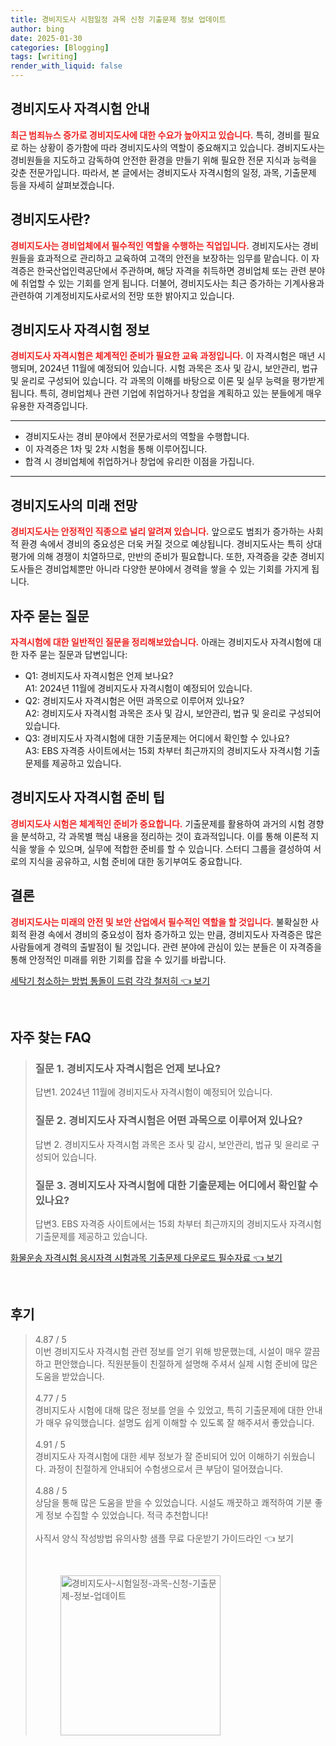 ```yaml
---
title: 경비지도사 시험일정 과목 신청 기출문제 정보 업데이트
author: bing
date: 2025-01-30
categories: [Blogging]
tags: [writing]
render_with_liquid: false
---
```



<h2 id='경비지도사_자격시험_안내'>경비지도사 자격시험 안내</h2>

<p><b><span style="color: #ee2323;">최근 범죄뉴스 증가로 경비지도사에 대한 수요가 높아지고 있습니다.</span></b> 특히, 경비를 필요로 하는 상황이 증가함에 따라 경비지도사의 역할이 중요해지고 있습니다. 경비지도사는 경비원들을 지도하고 감독하여 안전한 환경을 만들기 위해 필요한 전문 지식과 능력을 갖춘 전문가입니다. 따라서, 본 글에서는 경비지도사 자격시험의 일정, 과목, 기출문제 등을 자세히 살펴보겠습니다.</p>

<h2 id='경비지도사란'>경비지도사란?</h2>

<p><b><span style="color: #ee2323;">경비지도사는 경비업체에서 필수적인 역할을 수행하는 직업입니다.</span></b> 경비지도사는 경비원들을 효과적으로 관리하고 교육하여 고객의 안전을 보장하는 임무를 맡습니다. 이 자격증은 한국산업인력공단에서 주관하며, 해당 자격을 취득하면 경비업체 또는 관련 분야에 취업할 수 있는 기회를 얻게 됩니다. 더불어, 경비지도사는 최근 증가하는 기계사용과 관련하여 기계정비지도사로서의 전망 또한 밝아지고 있습니다.</p>

<h2 id='자격시험_정보'>경비지도사 자격시험 정보</h2>

<p><b><span style="color: #ee2323;">경비지도사 자격시험은 체계적인 준비가 필요한 교육 과정입니다.</span></b> 이 자격시험은 매년 시행되며, 2024년 11월에 예정되어 있습니다. 시험 과목은 조사 및 감시, 보안관리, 법규 및 윤리로 구성되어 있습니다. 각 과목의 이해를 바탕으로 이론 및 실무 능력을 평가받게 됩니다. 특히, 경비업체나 관련 기업에 취업하거나 창업을 계획하고 있는 분들에게 매우 유용한 자격증입니다.</p>

<hr />

<ul>
    <li>경비지도사는 경비 분야에서 전문가로서의 역할을 수행합니다.</li>
    <li>이 자격증은 1차 및 2차 시험을 통해 이루어집니다.</li>
    <li>합격 시 경비업체에 취업하거나 창업에 유리한 이점을 가집니다.</li>
</ul>

<hr />

<h2 id='미래_전망'>경비지도사의 미래 전망</h2>

<p><b><span style="color: #ee2323;">경비지도사는 안정적인 직종으로 널리 알려져 있습니다.</span></b> 앞으로도 범죄가 증가하는 사회적 환경 속에서 경비의 중요성은 더욱 커질 것으로 예상됩니다. 경비지도사는 특히 상대평가에 의해 경쟁이 치열하므로, 만반의 준비가 필요합니다. 또한, 자격증을 갖춘 경비지도사들은 경비업체뿐만 아니라 다양한 분야에서 경력을 쌓을 수 있는 기회를 가지게 됩니다.</p>

<h2 id='자주묻는_질문'>자주 묻는 질문</h2>

<p><b><span style="color: #ee2323;">자격시험에 대한 일반적인 질문을 정리해보았습니다.</span></b> 아래는 경비지도사 자격시험에 대한 자주 묻는 질문과 답변입니다:</p>

<ul>
    <li>Q1: 경비지도사 자격시험은 언제 보나요?
        <br>A1: 2024년 11월에 경비지도사 자격시험이 예정되어 있습니다.</li>
    <li>Q2: 경비지도사 자격시험은 어떤 과목으로 이루어져 있나요?
        <br>A2: 경비지도사 자격시험 과목은 조사 및 감시, 보안관리, 법규 및 윤리로 구성되어 있습니다.</li>
    <li>Q3: 경비지도사 자격시험에 대한 기출문제는 어디에서 확인할 수 있나요?
        <br>A3: EBS 자격증 사이트에서는 15회 차부터 최근까지의 경비지도사 자격시험 기출문제를 제공하고 있습니다.</li>
</ul>

<h2 id='시험_준비_팁'>경비지도사 자격시험 준비 팁</h2>

<p><b><span style="color: #ee2323;">경비지도사 시험은 체계적인 준비가 중요합니다.</span></b> 기출문제를 활용하여 과거의 시험 경향을 분석하고, 각 과목별 핵심 내용을 정리하는 것이 효과적입니다. 이를 통해 이론적 지식을 쌓을 수 있으며, 실무에 적합한 준비를 할 수 있습니다. 스터디 그룹을 결성하여 서로의 지식을 공유하고, 시험 준비에 대한 동기부여도 중요합니다.</p>

<h2 id='결론'>결론</h2>

<p><b><span style="color: #ee2323;">경비지도사는 미래의 안전 및 보안 산업에서 필수적인 역할을 할 것입니다.</span></b> 불확실한 사회적 환경 속에서 경비의 중요성이 점차 증가하고 있는 만큼, 경비지도사 자격증은 많은 사람들에게 경력의 출발점이 될 것입니다. 관련 분야에 관심이 있는 분들은 이 자격증을 통해 안정적인 미래를 위한 기회를 잡을 수 있기를 바랍니다.</p>


<p><a class="click-button" title="세탁기 청소하는 방법 통돌이 드럼 각각 철저히" href="https://afficreate.github.io/posts/%EC%84%B8%ED%83%81%EA%B8%B0-%EC%B2%AD%EC%86%8C%ED%95%98%EB%8A%94-%EB%B0%A9%EB%B2%95-%ED%86%B5%EB%8F%8C%EC%9D%B4-%EB%93%9C%EB%9F%BC-%EA%B0%81%EA%B0%81-%EC%B2%A0%EC%A0%80%ED%9E%88/" rel="dofollow">세탁기 청소하는 방법 통돌이 드럼 각각 철저히 👈 보기</a></p><br>
<h2 id='자주_찾는_FAQ'>자주 찾는 FAQ</h2>
<div itemscope="" itemtype="https://schema.org/FAQPage"> 
<blockquote> 
<div itemscope="" itemprop="mainEntity" itemtype="https://schema.org/Question"> 
<h3 itemprop="name">질문 1. 경비지도사 자격시험은 언제 보나요?</h3> 
<div itemscope="" itemprop="acceptedAnswer" itemtype="https://schema.org/Answer"> 
<span itemprop="text"> 
<p>답변1. 2024년 11월에 경비지도사 자격시험이 예정되어 있습니다.</p> 
</span> 
</div> 
</div> 
<div itemscope="" itemprop="mainEntity" itemtype="https://schema.org/Question"> 
<h3 itemprop="name">질문 2. 경비지도사 자격시험은 어떤 과목으로 이루어져 있나요?</h3> 
<div itemscope="" itemprop="acceptedAnswer" itemtype="https://schema.org/Answer"> 
<span itemprop="text"> 
<p>답변 2. 경비지도사 자격시험 과목은 조사 및 감시, 보안관리, 법규 및 윤리로 구성되어 있습니다.</p> 
</span> 
</div> 
</div> 
<div itemscope="" itemprop="mainEntity" itemtype="https://schema.org/Question"> 
<h3 itemprop="name">질문 3. 경비지도사 자격시험에 대한 기출문제는 어디에서 확인할 수 있나요?</h3> 
<div itemscope="" itemprop="acceptedAnswer" itemtype="https://schema.org/Answer"> 
<span itemprop="text"> 
<p>답변3. EBS 자격증 사이트에서는 15회 차부터 최근까지의 경비지도사 자격시험 기출문제를 제공하고 있습니다.</p> 
</span> 
</div> 
</div> 
</blockquote> 
</div>
<p><a class="click-button" title="화물운송 자격시험 응시자격 시험과목 기출문제 다운로드 필수자료" href="https://afficreate.github.io/posts/%ED%99%94%EB%AC%BC%EC%9A%B4%EC%86%A1-%EC%9E%90%EA%B2%A9%EC%8B%9C%ED%97%98-%EC%9D%91%EC%8B%9C%EC%9E%90%EA%B2%A9-%EC%8B%9C%ED%97%98%EA%B3%BC%EB%AA%A9-%EA%B8%B0%EC%B6%9C%EB%AC%B8%EC%A0%9C-%EB%8B%A4%EC%9A%B4%EB%A1%9C%EB%93%9C-%ED%95%84%EC%88%98%EC%9E%90%EB%A3%8C/" rel="dofollow">화물운송 자격시험 응시자격 시험과목 기출문제 다운로드 필수자료 👈 보기</a></p><br>
<h2 id='후기'>후기</h2>
<div itemscope itemtype="https://schema.org/Product">
  <blockquote>
  <div itemprop="review" itemscope itemtype="https://schema.org/Review">
      <div itemprop="reviewRating" itemscope itemtype="https://schema.org/Rating"> <span itemprop="ratingValue">4.87</span> / <span itemprop="bestRating">5</span> </div>
      <span itemprop="reviewBody">이번 경비지도사 자격시험 관련 정보를 얻기 위해 방문했는데, 시설이 매우 깔끔하고 편안했습니다. 직원분들이 친절하게 설명해 주셔서 실제 시험 준비에 많은 도움을 받았습니다.</span>
  </div>
  <br>
  <div itemprop="review" itemscope itemtype="https://schema.org/Review">
      <div itemprop="reviewRating" itemscope itemtype="https://schema.org/Rating"> <span itemprop="ratingValue">4.77</span> / <span itemprop="bestRating">5</span> </div>
      <span itemprop="reviewBody">경비지도사 시험에 대해 많은 정보를 얻을 수 있었고, 특히 기출문제에 대한 안내가 매우 유익했습니다. 설명도 쉽게 이해할 수 있도록 잘 해주셔서 좋았습니다.</span>
  </div>
  <br>
  <div itemprop="review" itemscope itemtype="https://schema.org/Review">
      <div itemprop="reviewRating" itemscope itemtype="https://schema.org/Rating"> <span itemprop="ratingValue">4.91</span> / <span itemprop="bestRating">5</span> </div>
      <span itemprop="reviewBody">경비지도사 자격시험에 대한 세부 정보가 잘 준비되어 있어 이해하기 쉬웠습니다. 과정이 친절하게 안내되어 수험생으로서 큰 부담이 덜어졌습니다.</span>
  </div>
  <br>
  <div itemprop="review" itemscope itemtype="https://schema.org/Review">
      <div itemprop="reviewRating" itemscope itemtype="https://schema.org/Rating"> <span itemprop="ratingValue">4.88</span> / <span itemprop="bestRating">5</span> </div>
      <span itemprop="reviewBody">상담을 통해 많은 도움을 받을 수 있었습니다. 시설도 깨끗하고 쾌적하여 기분 좋게 정보 수집할 수 있었습니다. 적극 추천합니다!</span>
  </div>
  <br>
  <div itemprop="review" itemscope itemtype="https://schema.org/Review">
      <div itemprop="reviewRating" itemscope itemtype="
<p><a class="click-button" title="사직서 양식 작성방법 유의사항 샘플 무료 다운받기 가이드라인" href="https://afficreate.github.io/posts/%EC%82%AC%EC%A7%81%EC%84%9C-%EC%96%91%EC%8B%9D-%EC%9E%91%EC%84%B1%EB%B0%A9%EB%B2%95-%EC%9C%A0%EC%9D%98%EC%82%AC%ED%95%AD-%EC%83%98%ED%94%8C-%EB%AC%B4%EB%A3%8C-%EB%8B%A4%EC%9A%B4%EB%B0%9B%EA%B8%B0-%EA%B0%80%EC%9D%B4%EB%93%9C%EB%9D%BC%EC%9D%B8/" rel="dofollow">사직서 양식 작성방법 유의사항 샘플 무료 다운받기 가이드라인 👈 보기</a></p><br>
<figure class="image"><img src="https://afficreate.github.io/assets/img/thumbnail/경비지도사-시험일정-과목-신청-기출문제-정보-업데이트.webp" alt="경비지도사-시험일정-과목-신청-기출문제-정보-업데이트" width="256" height="256"></figure>
